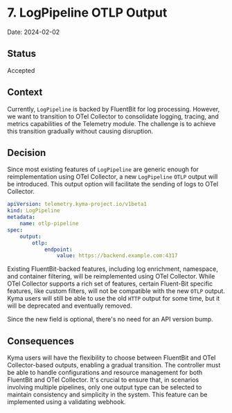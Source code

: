 # 7. LogPipeline OTLP Output

Date: 2024-02-02

## Status

Accepted

## Context

Currently, `LogPipeline` is backed by FluentBit for log processing.
However, we want to transition to OTel Collector to consolidate logging, tracing, and metrics capabilities of the Telemetry module.
The challenge is to achieve this transition gradually without causing disruption.

## Decision

Since most existing features of `LogPipeline` are generic enough for reimplementation using OTel Collector, a new `LogPipeline` `OTLP` output will be introduced.
This output option will facilitate the sending of logs to OTel Collector.

```yaml
apiVersion: telemetry.kyma-project.io/v1beta1
kind: LogPipeline
metadata:
    name: otlp-pipeline
spec:
    output:
        otlp:
            endpoint:
                value: https://backend.example.com:4317
```

Existing FluentBit-backed features, including log enrichment, namespace, and container filtering, will be reimplemented using OTel Collector.
While OTel Collector supports a rich set of features, certain Fluent-Bit specific features, like custom filters, will not be compatible with the new `OTLP` output.
Kyma users will still be able to use the old `HTTP` output for some time, but it will be deprecated and eventually removed.

Since the new field is optional, there's no need for an API version bump.

## Consequences

Kyma users will have the flexibility to choose between FluentBit and OTel Collector-based outputs, enabling a gradual transition.
The controller must be able to handle configurations and resource management for both FluentBit and OTel Collector.
It's crucial to ensure that, in scenarios involving multiple pipelines, only one output type can be selected to maintain consistency and simplicity in the system.
This feature can be implemented using a validating webhook.

